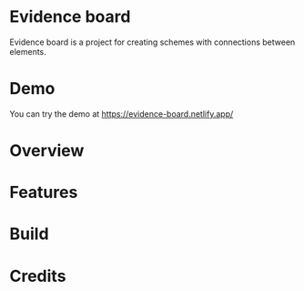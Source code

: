 # Evidence board

Evidence board is a project for creating schemes with connections between elements.

# Demo

You can try the demo at https://evidence-board.netlify.app/

# Overview

# Features

# Build

# Credits
